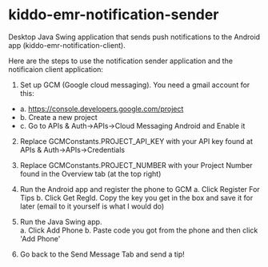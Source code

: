 # kiddo-emr-notification-sender

Desktop Java Swing application that sends push notifications to the Android app (kiddo-emr-notification-client).

Here are the steps to use the notification sender application and the notificaion client application:

1.  Set up GCM (Google cloud messaging).  You need a gmail account for this:
  * a. https://console.developers.google.com/project
  * b. Create a new project
  * c. Go to APIs & Auth->APIs->Cloud Messaging Android and Enable it

2.  Replace GCMConstants.PROJECT_API_KEY with your API key found at APIs & Auth->APIs->Credentials

3.  Replace GCMConstants.PROJECT_NUMBER with your Project Number found in the Overview tab (at the top right)

4.  Run the Android app and register the phone to GCM
  a. Click Register For Tips
  b. Click Get RegId.  Copy the key you get in the box and save it for later (email to it yourself is what I would do)

5.  Run the Java Swing app.  
  a. Click Add Phone
  b. Paste code you got from the phone and then click 'Add Phone'

6.  Go back to the Send Message Tab and send a tip!
